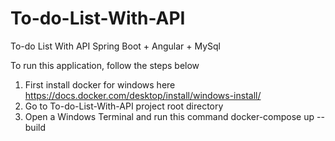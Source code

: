 # To-do-List-With-API
To-do List With API Spring Boot + Angular + MySql

To run this application, follow the steps below

1. First install docker for windows here https://docs.docker.com/desktop/install/windows-install/
2. Go to To-do-List-With-API project root directory
3. Open a Windows Terminal and run this command docker-compose up --build




